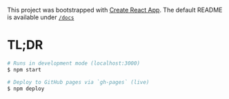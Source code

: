 This project was bootstrapped with [Create React App](https://github.com/facebook/create-react-app). The default README is available under [`/docs`](./docs/create_react_app.md)

# TL;DR #

```sh
# Runs in development mode (localhost:3000)
$ npm start

# Deploy to GitHub pages via `gh-pages` (live)
$ npm deploy
```